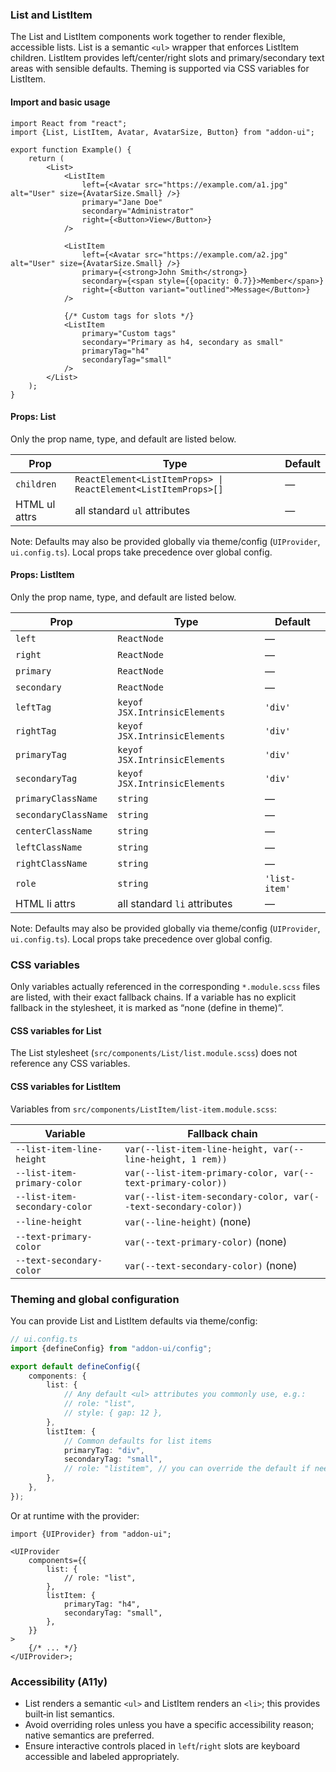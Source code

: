 ### List and ListItem

The List and ListItem components work together to render flexible, accessible lists. List is a semantic `<ul>` wrapper that enforces ListItem children. ListItem provides left/center/right slots and primary/secondary text areas with sensible defaults. Theming is supported via CSS variables for ListItem.

#### Import and basic usage

```tsx
import React from "react";
import {List, ListItem, Avatar, AvatarSize, Button} from "addon-ui";

export function Example() {
    return (
        <List>
            <ListItem
                left={<Avatar src="https://example.com/a1.jpg" alt="User" size={AvatarSize.Small} />}
                primary="Jane Doe"
                secondary="Administrator"
                right={<Button>View</Button>}
            />

            <ListItem
                left={<Avatar src="https://example.com/a2.jpg" alt="User" size={AvatarSize.Small} />}
                primary={<strong>John Smith</strong>}
                secondary={<span style={{opacity: 0.7}}>Member</span>}
                right={<Button variant="outlined">Message</Button>}
            />

            {/* Custom tags for slots */}
            <ListItem
                primary="Custom tags"
                secondary="Primary as h4, secondary as small"
                primaryTag="h4"
                secondaryTag="small"
            />
        </List>
    );
}
```

#### Props: List

Only the prop name, type, and default are listed below.

| Prop          | Type                                                           | Default |
| ------------- | -------------------------------------------------------------- | ------- |
| `children`    | `ReactElement<ListItemProps> \| ReactElement<ListItemProps>[]` | —       |
| HTML ul attrs | all standard `ul` attributes                                   | —       |

Note: Defaults may also be provided globally via theme/config (`UIProvider`, `ui.config.ts`). Local props take precedence over global config.

#### Props: ListItem

Only the prop name, type, and default are listed below.

| Prop                 | Type                          | Default       |
| -------------------- | ----------------------------- | ------------- |
| `left`               | `ReactNode`                   | —             |
| `right`              | `ReactNode`                   | —             |
| `primary`            | `ReactNode`                   | —             |
| `secondary`          | `ReactNode`                   | —             |
| `leftTag`            | `keyof JSX.IntrinsicElements` | `'div'`       |
| `rightTag`           | `keyof JSX.IntrinsicElements` | `'div'`       |
| `primaryTag`         | `keyof JSX.IntrinsicElements` | `'div'`       |
| `secondaryTag`       | `keyof JSX.IntrinsicElements` | `'div'`       |
| `primaryClassName`   | `string`                      | —             |
| `secondaryClassName` | `string`                      | —             |
| `centerClassName`    | `string`                      | —             |
| `leftClassName`      | `string`                      | —             |
| `rightClassName`     | `string`                      | —             |
| `role`               | `string`                      | `'list-item'` |
| HTML li attrs        | all standard `li` attributes  | —             |

Note: Defaults may also be provided globally via theme/config (`UIProvider`, `ui.config.ts`). Local props take precedence over global config.

### CSS variables

Only variables actually referenced in the corresponding `*.module.scss` files are listed, with their exact fallback chains. If a variable has no explicit fallback in the stylesheet, it is marked as “none (define in theme)”.

#### CSS variables for List

The List stylesheet (`src/components/List/list.module.scss`) does not reference any CSS variables.

#### CSS variables for ListItem

Variables from `src/components/ListItem/list-item.module.scss`:

| Variable                      | Fallback chain                                                  |
| ----------------------------- | --------------------------------------------------------------- |
| `--list-item-line-height`     | `var(--list-item-line-height, var(--line-height, 1 rem))`       |
| `--list-item-primary-color`   | `var(--list-item-primary-color, var(--text-primary-color))`     |
| `--list-item-secondary-color` | `var(--list-item-secondary-color, var(--text-secondary-color))` |
| `--line-height`               | `var(--line-height)` (none)                                     |
| `--text-primary-color`        | `var(--text-primary-color)` (none)                              |
| `--text-secondary-color`      | `var(--text-secondary-color)` (none)                            |

### Theming and global configuration

You can provide List and ListItem defaults via theme/config:

```ts
// ui.config.ts
import {defineConfig} from "addon-ui/config";

export default defineConfig({
    components: {
        list: {
            // Any default <ul> attributes you commonly use, e.g.:
            // role: "list",
            // style: { gap: 12 },
        },
        listItem: {
            // Common defaults for list items
            primaryTag: "div",
            secondaryTag: "small",
            // role: "listitem", // you can override the default if needed
        },
    },
});
```

Or at runtime with the provider:

```tsx
import {UIProvider} from "addon-ui";

<UIProvider
    components={{
        list: {
            // role: "list",
        },
        listItem: {
            primaryTag: "h4",
            secondaryTag: "small",
        },
    }}
>
    {/* ... */}
</UIProvider>;
```

### Accessibility (A11y)

- List renders a semantic `<ul>` and ListItem renders an `<li>`; this provides built‑in list semantics.
- Avoid overriding roles unless you have a specific accessibility reason; native semantics are preferred.
- Ensure interactive controls placed in `left`/`right` slots are keyboard accessible and labeled appropriately.
